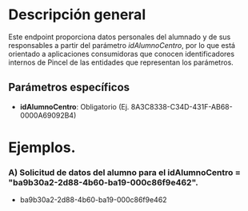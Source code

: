 # Descripción general

Este endpoint proporciona datos personales del alumnado y de sus responsables a partir del parámetro *idAlumnoCentro*, por lo que está orientado a aplicaciones consumidoras que conocen identificadores internos de Pincel de las entidades que representan los parámetros.

## Parámetros específicos

* **idAlumnoCentro**: Obligatorio (Ej. 8A3C8338-C34D-431F-AB68-0000A69092B4)

# Ejemplos.
### A) Solicitud de datos del alumno para el idAlumnoCentro = "ba9b30a2-2d88-4b60-ba19-000c86f9e462".
* ba9b30a2-2d88-4b60-ba19-000c86f9e462


